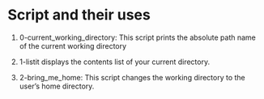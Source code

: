 # Script and their uses
1. 0-current_working_directory: This script prints the absolute path name of the current working directory

2. 1-listit displays the contents list of your current directory.

3. 2-bring_me_home: This script changes the working directory to the user’s home directory.
